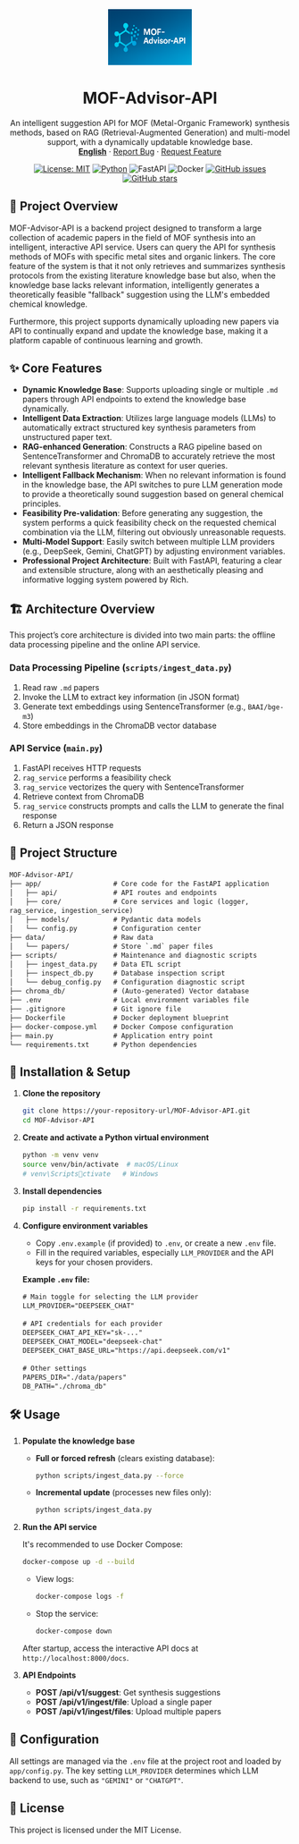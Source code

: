 <div align="center">
  <a href="https://github.com/lichman0405/MOF-Advisor-API.git">
    <img src="assets/logo.png" alt="Logo" width="150px">
  </a>
  
  <h1 align="center">MOF-Advisor-API</h1>
  
  <p align="center">
    An intelligent suggestion API for MOF (Metal-Organic Framework) synthesis methods, based on RAG (Retrieval-Augmented Generation) and multi-model support, with a dynamically updatable knowledge base.  
    <br>
    <a href="./README-en.md"><strong>English</strong></a>
    ·
    <a href="https://github.com/lichman0405/MOF-Advisor-API.git/issues">Report Bug</a>
    ·
    <a href="https://github.com/lichman0405/MOF-Advisor-API.git/issues">Request Feature</a>
  </p>
</div>

<div align="center">

[![License: MIT](https://img.shields.io/badge/License-MIT-blue.svg)](https://opensource.org/licenses/MIT) [![Python](https://img.shields.io/badge/Python-3.10%2B-blue)](https://www.python.org/) ![FastAPI](https://img.shields.io/badge/FastAPI-009688?style=flat&logo=fastapi) ![Docker](https://img.shields.io/badge/Docker-2496ED?style=flat&logo=docker) [![GitHub issues](https://img.shields.io/github/issues/lichman0405/MOF-Advisor-API.svg)](https://github.com/lichman0405/MOF-Advisor-API.git/issues) [![GitHub stars](https://img.shields.io/github/stars/lichman0405/MOF-Advisor-API.svg?style=social)](https://github.com/lichman0405/MOF-Advisor-API.git)

</div>


## 📖 Project Overview

MOF-Advisor-API is a backend project designed to transform a large collection of academic papers in the field of MOF synthesis into an intelligent, interactive API service. Users can query the API for synthesis methods of MOFs with specific metal sites and organic linkers. The core feature of the system is that it not only retrieves and summarizes synthesis protocols from the existing literature knowledge base but also, when the knowledge base lacks relevant information, intelligently generates a theoretically feasible "fallback" suggestion using the LLM's embedded chemical knowledge.

Furthermore, this project supports dynamically uploading new papers via API to continually expand and update the knowledge base, making it a platform capable of continuous learning and growth.

## ✨ Core Features

- **Dynamic Knowledge Base**: Supports uploading single or multiple `.md` papers through API endpoints to extend the knowledge base dynamically.
- **Intelligent Data Extraction**: Utilizes large language models (LLMs) to automatically extract structured key synthesis parameters from unstructured paper text.
- **RAG-enhanced Generation**: Constructs a RAG pipeline based on SentenceTransformer and ChromaDB to accurately retrieve the most relevant synthesis literature as context for user queries.
- **Intelligent Fallback Mechanism**: When no relevant information is found in the knowledge base, the API switches to pure LLM generation mode to provide a theoretically sound suggestion based on general chemical principles.
- **Feasibility Pre-validation**: Before generating any suggestion, the system performs a quick feasibility check on the requested chemical combination via the LLM, filtering out obviously unreasonable requests.
- **Multi-Model Support**: Easily switch between multiple LLM providers (e.g., DeepSeek, Gemini, ChatGPT) by adjusting environment variables.
- **Professional Project Architecture**: Built with FastAPI, featuring a clear and extensible structure, along with an aesthetically pleasing and informative logging system powered by Rich.

## 🏗️ Architecture Overview

This project’s core architecture is divided into two main parts: the offline data processing pipeline and the online API service.

### Data Processing Pipeline (`scripts/ingest_data.py`)

1. Read raw `.md` papers  
2. Invoke the LLM to extract key information (in JSON format)  
3. Generate text embeddings using SentenceTransformer (e.g., `BAAI/bge-m3`)  
4. Store embeddings in the ChromaDB vector database  

### API Service (`main.py`)

1. FastAPI receives HTTP requests  
2. `rag_service` performs a feasibility check  
3. `rag_service` vectorizes the query with SentenceTransformer  
4. Retrieve context from ChromaDB  
5. `rag_service` constructs prompts and calls the LLM to generate the final response  
6. Return a JSON response  

## 📂 Project Structure

```
MOF-Advisor-API/
├── app/                  # Core code for the FastAPI application
│   ├── api/              # API routes and endpoints
│   ├── core/             # Core services and logic (logger, rag_service, ingestion_service)
│   ├── models/           # Pydantic data models
│   └── config.py         # Configuration center
├── data/                 # Raw data
│   └── papers/           # Store `.md` paper files
├── scripts/              # Maintenance and diagnostic scripts
│   ├── ingest_data.py    # Data ETL script
│   ├── inspect_db.py     # Database inspection script
│   └── debug_config.py   # Configuration diagnostic script
├── chroma_db/            # (Auto-generated) Vector database
├── .env                  # Local environment variables file
├── .gitignore            # Git ignore file
├── Dockerfile            # Docker deployment blueprint
├── docker-compose.yml    # Docker Compose configuration
├── main.py               # Application entry point
└── requirements.txt      # Python dependencies
```

## 🚀 Installation & Setup

1. **Clone the repository**

   ```bash
   git clone https://your-repository-url/MOF-Advisor-API.git
   cd MOF-Advisor-API
   ```

2. **Create and activate a Python virtual environment**

   ```bash
   python -m venv venv
   source venv/bin/activate  # macOS/Linux
   # venv\Scriptsctivate   # Windows
   ```

3. **Install dependencies**

   ```bash
   pip install -r requirements.txt
   ```

4. **Configure environment variables**

   - Copy `.env.example` (if provided) to `.env`, or create a new `.env` file.  
   - Fill in the required variables, especially `LLM_PROVIDER` and the API keys for your chosen providers.

   **Example `.env` file:**

   ```env
   # Main toggle for selecting the LLM provider
   LLM_PROVIDER="DEEPSEEK_CHAT"

   # API credentials for each provider
   DEEPSEEK_CHAT_API_KEY="sk-..."
   DEEPSEEK_CHAT_MODEL="deepseek-chat"
   DEEPSEEK_CHAT_BASE_URL="https://api.deepseek.com/v1"

   # Other settings
   PAPERS_DIR="./data/papers"
   DB_PATH="./chroma_db"
   ```

## 🛠️ Usage

1. **Populate the knowledge base**

   - **Full or forced refresh** (clears existing database):  
     ```bash
     python scripts/ingest_data.py --force
     ```
   - **Incremental update** (processes new files only):  
     ```bash
     python scripts/ingest_data.py
     ```

2. **Run the API service**

   It's recommended to use Docker Compose:

   ```bash
   docker-compose up -d --build
   ```

   - View logs:  
     ```bash
     docker-compose logs -f
     ```
   - Stop the service:  
     ```bash
     docker-compose down
     ```

   After startup, access the interactive API docs at `http://localhost:8000/docs`.

3. **API Endpoints**

   - **POST /api/v1/suggest**: Get synthesis suggestions  
   - **POST /api/v1/ingest/file**: Upload a single paper  
   - **POST /api/v1/ingest/files**: Upload multiple papers  

## 🔧 Configuration

All settings are managed via the `.env` file at the project root and loaded by `app/config.py`. The key setting `LLM_PROVIDER` determines which LLM backend to use, such as `"GEMINI"` or `"CHATGPT"`.

## 📝 License

This project is licensed under the MIT License.
